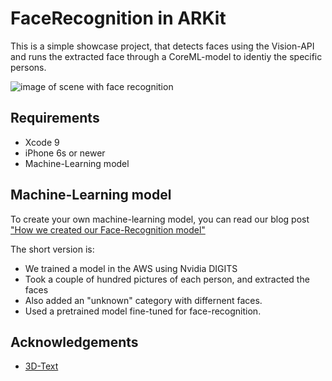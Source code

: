 # FaceRecognition in ARKit

This is a simple showcase project, that detects faces using the Vision-API and runs the extracted face through a CoreML-model to identiy the specific persons.

![image of scene with face recognition](demo.gif)


## Requirements

* Xcode 9
* iPhone 6s or newer
* Machine-Learning model

## Machine-Learning model


To create your own machine-learning model, you can read our blog post ["How we created our Face-Recognition model"](https://blog.novatec-gmbh.de/created-face-recognition-model/)

The short version is:

* We trained a model in the AWS using Nvidia DIGITS
* Took a couple of hundred pictures of each person, and extracted the faces
* Also added an "unknown" category with differnent faces.
* Used a pretrained model fine-tuned for face-recognition.



## Acknowledgements

* [3D-Text](https://github.com/hanleyweng/CoreML-in-ARKit)
